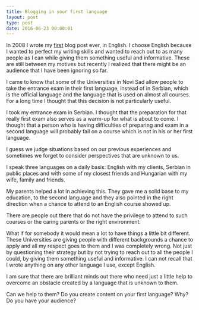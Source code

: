 ```yaml
---
title: Blogging in your first language
layout: post
type: post
date: 2016-06-23 00:00:01
---
```


In 2008 I wrote my [first](http://akoskm.blogspot.rs/2008/08/tha-realy-first-post.html) blog post ever, in English. I choose English because I wanted to perfect my writing skills and wanted to reach out to as many people as I can while giving them something useful and informative. These are still between my motives but recently I realized that there might be an audience that I have been ignoring so far.

I came to know that some of the Universities in Novi Sad allow people to take the entrance exam in their first language, instead of in Serbian, which is the official language and the language that is used on almost all courses. For a long time I thought that this decision is not particularly useful.

I took my entrance exam in Serbian. I thought that the preparation for that really first exam also serves as a warm-up for what is about to come. I thought that a person who is having difficulties of preparing and exam in a second language will probably fail on a course which is not in his or her first language.

I guess we judge situations based on our previous experiences and sometimes we forget to consider perspectives that are unknown to us.

I speak three languages on a daily basis: English with my clients, Serbian in public places and with some of my closest friends and Hungarian with my wife, family and friends.

My parents helped a lot in achieving this. They gave me a solid base to my education, to the second language and they also pointed in the right direction when a chance to attend to an English course showed up.

There are people out there that do not have the privilege to attend to such courses or the caring parents or the right environment.

What if for somebody it would mean a lot to have things a little bit different. These Universities are giving people with different backgrounds a chance to apply and all my respect goes to them and I was completely wrong. Not just by questioning their strategy but by not trying to reach out to all the people I could, by giving them something useful and informative. I can not recall that I wrote anything on any other language I use, except English.

I am sure that there are brilliant minds out there who need just a little help to overcome an obstacle created by a language that is unknown to them.

Can we help to them? Do you create content on your first language? Why? Do you have your audience?